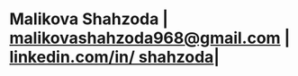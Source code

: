 # Malikova Shahzoda | malikovashahzoda968@gmail.com | [linkedin.com/in/ shahzoda](www.linkedin.com/in/malikovashahzoda)|
